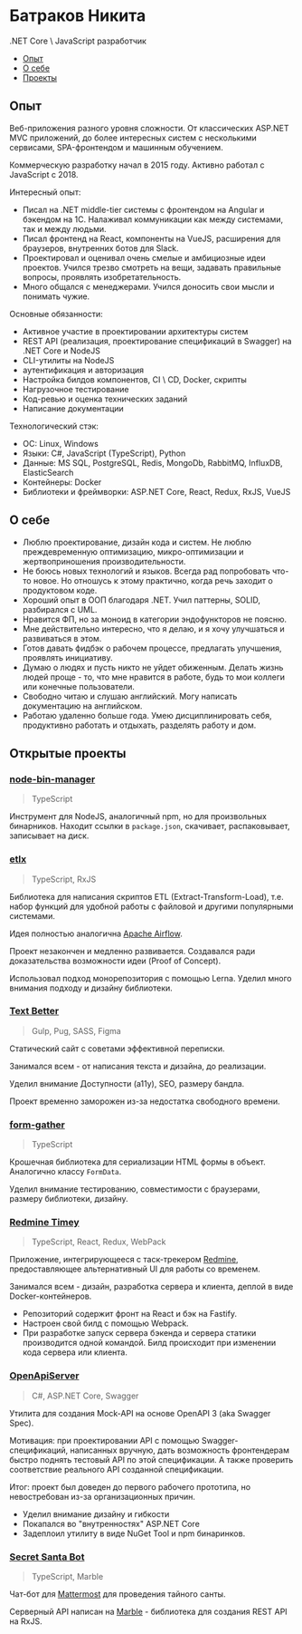 # Батраков Никита

.NET Core \ JavaScript разработчик

* [Опыт](#опыт)
* [О себе](#о-себе)
* [Проекты](#открытые-проекты)


## Опыт

Веб-приложения разного уровня сложности. От классических ASP.NET MVC приложений, до более интересных систем с несколькими сервисами, SPA-фронтендом и машинным обучением.

Коммерческую разработку начал в 2015 году. Активно работал с JavaScript с 2018.

Интересный опыт:

* Писал на .NET middle-tier системы с фронтендом на Angular и бэкендом на 1С. Налаживал коммуникации как между системами, так и между людьми.
* Писал фронтенд на React, компоненты на VueJS, расширения для браузеров, внутренних ботов для Slack.
* Проектировал и оценивал очень смелые и амбициозные идеи проектов. Учился трезво смотреть на вещи, задавать правильные вопросы, проявлять изобретательность.
* Много общался с менеджерами. Учился доносить свои мысли и понимать чужие.

Основные обязанности:

* Активное участие в проектировании архитектуры систем
* REST API (реализация, проектирование спецификаций в Swagger) на .NET Core и NodeJS
* CLI-утилиты на NodeJS
* аутентификация и авторизация
* Настройка билдов компонентов, CI \ CD, Docker, скрипты
* Нагрузочное тестирование
* Код-ревью и оценка технических заданий
* Написание документации

Технологический стэк:

* ОС: Linux, Windows
* Языки: C#, JavaScript (TypeScript), Python
* Данные: MS SQL, PostgreSQL, Redis, MongoDb, RabbitMQ, InfluxDB, ElasticSearch
* Контейнеры: Docker
* Библиотеки и фреймворки: ASP.NET Core, React, Redux, RxJS, VueJS


## О себе

* Люблю проектирование, дизайн кода и систем. Не люблю преждевременную оптимизацию, микро-оптимизации и жертвоприношения производительности.
* Не боюсь новых технологий и языков. Всегда рад попробовать что-то новое. Но отношусь к этому практично, когда речь заходит о продуктовом коде.
* Хороший опыт в ООП благодаря .NET. Учил паттерны, SOLID, разбирался с UML.
* Нравится ФП, но за моноид в категории эндофункторов не поясню.
* Мне действительно интересно, что я делаю, и я хочу улучшаться и развиваться в этом.
* Готов давать фидбэк о рабочем процессе, предлагать улучшения, проявлять инициативу.
* Думаю о людях и пусть никто не уйдет обиженным. Делать жизнь людей проще - то, что мне нравится в работе, будь то мои коллеги или конечные пользователи.
* Свободно читаю и слушаю английский. Могу написать документацию на английском.
* Работаю удаленно больше года. Умею дисциплинировать себя, продуктивно работать и отдыхать, разделять работу и дом.


## Открытые проекты

### [node-bin-manager](https://github.com/olive-branch/node-bin-manager)

> TypeScript

Инструмент для NodeJS, аналогичный npm, но для произвольных бинарников.
Находит ссылки в `package.json`, скачивает, распаковывает, записывает на диск.


### [etlx](https://github.com/etlx/etlx)

> TypeScript, RxJS

Библиотека для написания скриптов ETL (Extract-Transform-Load),
т.е. набор функций для удобной работы с файловой и другими популярными системами.

Идея полностью аналогична [Apache Airflow](https://airflow.apache.org/).

Проект незакончен и медленно развивается.
Создавался ради доказательства возможности идеи (Proof of Concept).

Использовал подход монорепозитория с помощью Lerna.
Уделил много внимания подходу и дизайну библиотеки.


### [Text Better](https://github.com/n-batrakov/text-better)

> Gulp, Pug, SASS, Figma

Статический сайт с советами эффективной переписки.

Занимался всем - от написания текста и дизайна, до реализации.

Уделил внимание Доступности (a11y), SEO, размеру бандла.

Проект временно заморожен из-за недостатка свободного времени.


### [form-gather](https://github.com/n-batrakov/form-gather)

> TypeScript

Крошечная библиотека для сериализации HTML формы в объект. Аналогично классу `FormData`.

Уделил внимание тестированию, совместимости с браузерами, размеру библиотеки, дизайну.


### [Redmine Timey](https://github.com/n-batrakov/redmine-timey)

> TypeScript, React, Redux, WebPack

Приложение, интегрирующееся с таск-трекером [Redmine](https://www.redmine.org/),
предоставляющее альтернативный UI для работы со временем.

Занимался всем - дизайн, разработка сервера и клиента, деплой в виде Docker-контейнеров.

* Репозиторий содержит фронт на React и бэк на Fastify.
* Настроен свой билд с помощью Webpack.
* При разработке запуск сервера бэкенда и сервера статики производится одной командой.
  Билд происходит при изменении кода сервера или клиента.


### [OpenApiServer](https://github.com/n-batrakov/OpenApiServer)

> C#, ASP.NET Core, Swagger

Утилита для создания Mock-API на основе OpenAPI 3 (aka Swagger Spec).

Мотивация: при проектировании API с помощью Swagger-спецификаций, написанных вручную,
дать возможность фронтендерам быстро поднять тестовый API по этой спецификации.
А также проверить соответствие реального API созданной спецификации.

Итог: проект был доведен до первого рабочего прототипа, но невостребован из-за организационных причин.

* Уделил внимание дизайну и гибкости
* Покапался во "внутренностях" ASP.NET Core
* Задеплоил утилиту в виде NuGet Tool и npm бинаринков.


### [Secret Santa Bot](https://github.com/n-batrakov/secret-santa)

> TypeScript, Marble

Чат-бот для [Mattermost](https://mattermost.com/) для проведения тайного санты.

Серверный API написан на [Marble](https://github.com/marblejs/marble) - библиотека для создания REST API на RxJS.
